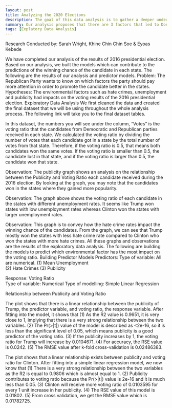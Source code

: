 ```yaml
---
layout: post
title: Analyzing the 2020 Elections
description: The goal of this data analysis is to gather a deeper understanding of why Donald J. Trump won the 2016 elections.
summary: Our analysis proposes that there are 3 factors that led to Donald J. Trump winning the election. These factors are Publicity, Hate Crime, & Unemployment rates (which we are calling environmental factors).
tags: [Explatory Data Analysis]
---
```



Research Conducted by: Sarah Wright, Khine Chin Chin Soe & Eyoas Kebede

We have completed our analysis of the results of 2016 presidential election. Based on our analysis, we built the models which can contribute to the predictions of the winning chance of the candidate in each state. The following are the results of our analysis and predictor models.
Problem: The Republican Party wants to know on which factors the party should pay more attention in order to promote the candidate better in the states.
Hypotheses: The environmental factors such as hate crimes, unemployment and publicity had impacts on the voting results of the 2016 presidential election.
Exploratory Data Analysis
We first cleaned the data and created the final dataset that we will be using throughout the whole analysis process. The following link will take you to the final dataset tables.

In this dataset, the numbers you will see under the column, “Votes” is the voting ratio that the candidates from Democratic and Republican parties received in each state. We calculated the voting ratio by dividing the number of votes that each candidate got in a state by the total number of votes from that state. Therefore, if the voting ratio is 0.5, that means both candidates won the same votes. If the voting ratio is smaller than 0.5, the candidate lost in that state, and if the voting ratio is larger than 0.5, the candidate won that state.
 
Observation: The publicity graph shows an analysis on the relationship between the Publicity and Voting Ratio each candidate received during the 2016 election. By looking at the graph, you may note that the candidates won in the states where they gained more popularity.
 
 Observation: The graph above shows the voting ratio of each candidate in the states with different unemployment rates. It seems like Trump won states with low unemployment rates whereas Clinton won the states with larger unemployment rates.
 
 Observation: This graph is to convey how the hate crime rates impact the winning chance of the candidates. From the graph, we can see that Trump mostly won the states with less hate crime rate compared to Clinton who won the states with more hate crimes.
All these graphs and observations are the results of the exploratory data analysis.
The following are building the models to predict which environmental factor has the most impact on the voting ratio.
Building Predictor Models
Predictors: 
  Type of variable: All are numerical.
         (1) Mean Unemployment                         	
  	     (2) Hate Crimes
  	     (3) Publicity         	

Response: Voting Ratio                                	        	
        Type of variable: Numerical
        Type of modelling: Simple Linear Regression
        
Relationship between Publicity and Voting Ratio
 
The plot shows that there is a linear relationship between the publicity of Trump, the predictor variable, and voting ratio, the response variable.
After fitting into the model, it shows that
(1) As the R2 value is 0.9651, it is very close to 1, implying that there is a very strong relationship between the two variables.
(2) The Pr(>|t|) value of the model is described as <2e-16, so it is less than the significant level of 0.05, which means publicity is a good predictor of the voting ratio.
(3) If the publicity increases by 1, the voting ratio for Trump will increase by 0.0104671.
(4) For accuracy, the RSE value is 0.0242.
(5) The RMSE value after k-fold cross-validation is 0.02486383.

 
 
The plot shows that a linear relationship exists between publicity and voting ratio for Clinton.
 After fitting into a simple linear regression model, we now know that
(1) There is a very strong relationship between the two variables as the R2 is equal to 0.9806 which is almost equal to 1.
(2) Publicity contributes to voting ratio because the Pr(>|t|) value is 2e-16 and it is much less than 0.05.
(3) Clinton will receive more voting ratio of 0.0103595 for every 1 unit increase in her publicity.
(4) The RSE value of this model is 0.01802.
(5) From cross validation, we get the RMSE value which is 0.01782725.
